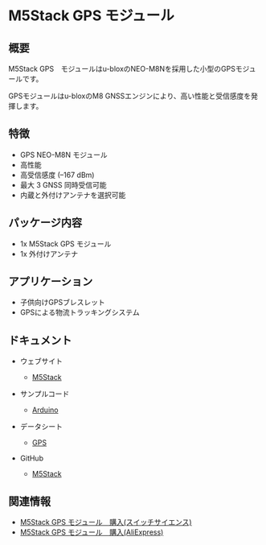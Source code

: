 # M5Stack GPS モジュール

## 概要

M5Stack GPS　モジュールはu-bloxのNEO-M8Nを採用した小型のGPSモジュールです。

GPSモジュールはu-bloxのM8 GNSSエンジンにより、高い性能と受信感度を発揮します。

## 特徴

- GPS NEO-M8N モジュール
- 高性能
- 高受信感度 (–167 dBm)
- 最大 3 GNSS 同時受信可能
- 内蔵と外付けアンテナを選択可能

## パッケージ内容

- 1x M5Stack GPS モジュール
- 1x 外付けアンテナ

## アプリケーション

- 子供向けGPSブレスレット
- GPSによる物流トラッキングシステム

## ドキュメント

- ウェブサイト
  - [M5Stack](https://m5stack.com)

- サンプルコード
  - [Arduino](https://github.com/m5stack/M5Stack/tree/master/examples/Modules/GPS)

- データシート
  - [GPS](https://www.u-blox.com/zh/product/neo-m8-series)

- GitHub
  - [M5Stack](https://github.com/m5stack/M5Stack)

## 関連情報

- [M5Stack GPS モジュール　購入(スイッチサイエンス)](https://www.switch-science.com/catalog/3861/)
- [M5Stack GPS モジュール　購入(AliExpress)](https://www.aliexpress.com/store/product/M5Stack-Official-Stock-Offer-GPS-Module-with-Internal-External-Antenna-MCX-Interface-IoT-Development-Board-for/3226069_32840757048.html)
